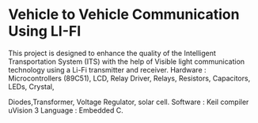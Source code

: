 # Vehicle to Vehicle Communication Using LI-FI 
This project is designed to enhance the quality of the Intelligent Transportation System (ITS) with the help of Visible light
communication technology using a Li-Fi transmitter and receiver.
Hardware : Microcontrollers (89C51), LCD, Relay Driver, Relays, Resistors, Capacitors, LEDs, Crystal,

Diodes,Transformer, Voltage Regulator, solar cell.
Software : Keil compiler uVision 3 Language : Embedded C.
